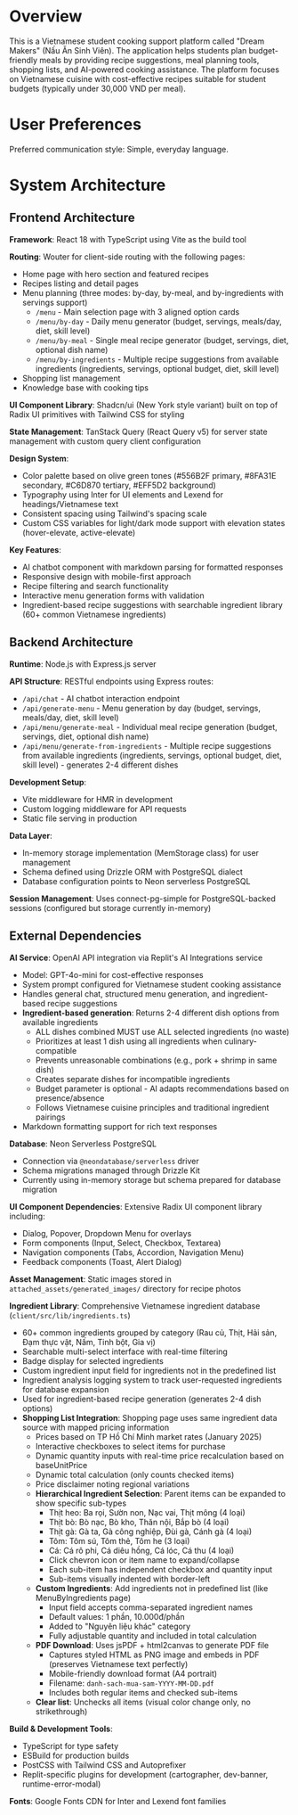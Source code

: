 # Overview

This is a Vietnamese student cooking support platform called "Dream Makers" (Nấu Ăn Sinh Viên). The application helps students plan budget-friendly meals by providing recipe suggestions, meal planning tools, shopping lists, and AI-powered cooking assistance. The platform focuses on Vietnamese cuisine with cost-effective recipes suitable for student budgets (typically under 30,000 VND per meal).

# User Preferences

Preferred communication style: Simple, everyday language.

# System Architecture

## Frontend Architecture

**Framework**: React 18 with TypeScript using Vite as the build tool

**Routing**: Wouter for client-side routing with the following pages:
- Home page with hero section and featured recipes
- Recipes listing and detail pages
- Menu planning (three modes: by-day, by-meal, and by-ingredients with servings support)
  - `/menu` - Main selection page with 3 aligned option cards
  - `/menu/by-day` - Daily menu generator (budget, servings, meals/day, diet, skill level)
  - `/menu/by-meal` - Single meal recipe generator (budget, servings, diet, optional dish name)
  - `/menu/by-ingredients` - Multiple recipe suggestions from available ingredients (ingredients, servings, optional budget, diet, skill level)
- Shopping list management
- Knowledge base with cooking tips

**UI Component Library**: Shadcn/ui (New York style variant) built on top of Radix UI primitives with Tailwind CSS for styling

**State Management**: TanStack Query (React Query v5) for server state management with custom query client configuration

**Design System**:
- Color palette based on olive green tones (#556B2F primary, #8FA31E secondary, #C6D870 tertiary, #EFF5D2 background)
- Typography using Inter for UI elements and Lexend for headings/Vietnamese text
- Consistent spacing using Tailwind's spacing scale
- Custom CSS variables for light/dark mode support with elevation states (hover-elevate, active-elevate)

**Key Features**:
- AI chatbot component with markdown parsing for formatted responses
- Responsive design with mobile-first approach
- Recipe filtering and search functionality
- Interactive menu generation forms with validation
- Ingredient-based recipe suggestions with searchable ingredient library (60+ common Vietnamese ingredients)

## Backend Architecture

**Runtime**: Node.js with Express.js server

**API Structure**: RESTful endpoints using Express routes:
- `/api/chat` - AI chatbot interaction endpoint
- `/api/generate-menu` - Menu generation by day (budget, servings, meals/day, diet, skill level)
- `/api/menu/generate-meal` - Individual meal recipe generation (budget, servings, diet, optional dish name)
- `/api/menu/generate-from-ingredients` - Multiple recipe suggestions from available ingredients (ingredients, servings, optional budget, diet, skill level) - generates 2-4 different dishes

**Development Setup**: 
- Vite middleware for HMR in development
- Custom logging middleware for API requests
- Static file serving in production

**Data Layer**: 
- In-memory storage implementation (MemStorage class) for user management
- Schema defined using Drizzle ORM with PostgreSQL dialect
- Database configuration points to Neon serverless PostgreSQL

**Session Management**: Uses connect-pg-simple for PostgreSQL-backed sessions (configured but storage currently in-memory)

## External Dependencies

**AI Service**: OpenAI API integration via Replit's AI Integrations service
- Model: GPT-4o-mini for cost-effective responses
- System prompt configured for Vietnamese student cooking assistance
- Handles general chat, structured menu generation, and ingredient-based recipe suggestions
- **Ingredient-based generation**: Returns 2-4 different dish options from available ingredients
  - ALL dishes combined MUST use ALL selected ingredients (no waste)
  - Prioritizes at least 1 dish using all ingredients when culinary-compatible
  - Prevents unreasonable combinations (e.g., pork + shrimp in same dish)
  - Creates separate dishes for incompatible ingredients
  - Budget parameter is optional - AI adapts recommendations based on presence/absence
  - Follows Vietnamese cuisine principles and traditional ingredient pairings
- Markdown formatting support for rich text responses

**Database**: Neon Serverless PostgreSQL
- Connection via `@neondatabase/serverless` driver
- Schema migrations managed through Drizzle Kit
- Currently using in-memory storage but schema prepared for database migration

**UI Component Dependencies**: Extensive Radix UI component library including:
- Dialog, Popover, Dropdown Menu for overlays
- Form components (Input, Select, Checkbox, Textarea)
- Navigation components (Tabs, Accordion, Navigation Menu)
- Feedback components (Toast, Alert Dialog)

**Asset Management**: Static images stored in `attached_assets/generated_images/` directory for recipe photos

**Ingredient Library**: Comprehensive Vietnamese ingredient database (`client/src/lib/ingredients.ts`)
- 60+ common ingredients grouped by category (Rau củ, Thịt, Hải sản, Đạm thực vật, Nấm, Tinh bột, Gia vị)
- Searchable multi-select interface with real-time filtering
- Badge display for selected ingredients
- Custom ingredient input field for ingredients not in the predefined list
- Ingredient analysis logging system to track user-requested ingredients for database expansion
- Used for ingredient-based recipe generation (generates 2-4 dish options)
- **Shopping List Integration**: Shopping page uses same ingredient data source with mapped pricing information
  - Prices based on TP Hồ Chí Minh market rates (January 2025)
  - Interactive checkboxes to select items for purchase
  - Dynamic quantity inputs with real-time price recalculation based on baseUnitPrice
  - Dynamic total calculation (only counts checked items)
  - Price disclaimer noting regional variations
  - **Hierarchical Ingredient Selection**: Parent items can be expanded to show specific sub-types
    - Thịt heo: Ba rọi, Sườn non, Nạc vai, Thịt mông (4 loại)
    - Thịt bò: Bò nạc, Bò kho, Thăn nội, Bắp bò (4 loại)
    - Thịt gà: Gà ta, Gà công nghiệp, Đùi gà, Cánh gà (4 loại)
    - Tôm: Tôm sú, Tôm thẻ, Tôm he (3 loại)
    - Cá: Cá rô phi, Cá diêu hồng, Cá lóc, Cá thu (4 loại)
    - Click chevron icon or item name to expand/collapse
    - Each sub-item has independent checkbox and quantity input
    - Sub-items visually indented with border-left
  - **Custom Ingredients**: Add ingredients not in predefined list (like MenuByIngredients page)
    - Input field accepts comma-separated ingredient names
    - Default values: 1 phần, 10.000đ/phần
    - Added to "Nguyên liệu khác" category
    - Fully adjustable quantity and included in total calculation
  - **PDF Download**: Uses jsPDF + html2canvas to generate PDF file
    - Captures styled HTML as PNG image and embeds in PDF (preserves Vietnamese text perfectly)
    - Mobile-friendly download format (A4 portrait)
    - Filename: `danh-sach-mua-sam-YYYY-MM-DD.pdf`
    - Includes both regular items and checked sub-items
  - **Clear list**: Unchecks all items (visual color change only, no strikethrough)

**Build & Development Tools**:
- TypeScript for type safety
- ESBuild for production builds
- PostCSS with Tailwind CSS and Autoprefixer
- Replit-specific plugins for development (cartographer, dev-banner, runtime-error-modal)

**Fonts**: Google Fonts CDN for Inter and Lexend font families